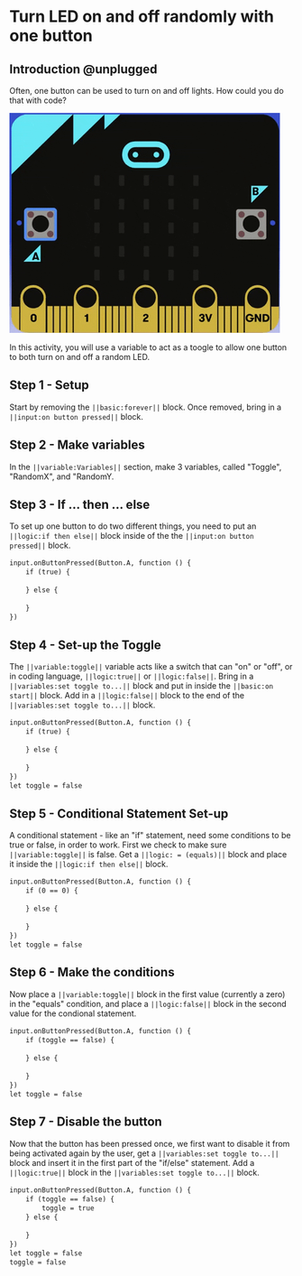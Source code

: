 # Turn LED on and off randomly with one button

## Introduction @unplugged

Often, one button can be used to turn on and off lights. How could you do that with code?

![Animation of the initial project.](https://raw.githubusercontent.com/rypsmith/randomonoffsamebutton/master/Animated%20GIF-downsized_large.gif)

In this activity, you will use a variable to act as a toogle to allow one button to both turn on and off a random LED.

## Step 1 - Setup

Start by removing the ``||basic:forever||`` block. Once removed, bring in a ``||input:on button pressed||`` block.

## Step 2 - Make variables

In the ``||variable:Variables||`` section, make 3 variables, called "Toggle", "RandomX", and "RandomY.

## Step 3 - If ... then ... else

To set up one button to do two different things, you need to put an ``||logic:if then else||`` block inside of the the ``||input:on button pressed||`` block.

```blocks
input.onButtonPressed(Button.A, function () {
    if (true) {
    	
    } else {
    	
    }
})
```

## Step 4 - Set-up the Toggle

The ``||variable:toggle||`` variable acts like a switch that can "on" or "off", or in coding language, ``||logic:true||`` or ``||logic:false||``. Bring in a ``||variables:set toggle to...||`` block and put in inside the ``||basic:on start||`` block. Add in a ``||logic:false||`` block to the end of the ``||variables:set toggle to...||`` block. 

```blocks
input.onButtonPressed(Button.A, function () {
    if (true) {
    	
    } else {
    	
    }
})
let toggle = false
```

## Step 5 - Conditional Statement Set-up

A conditional statement - like an "if" statement, need some conditions to be true or false, in order to work. First we check to make sure ``||variable:toggle||`` is false. Get a ``||logic: = (equals)||`` block and place it inside the ``||logic:if then else||`` block.

```blocks
input.onButtonPressed(Button.A, function () {
    if (0 == 0) {
    	
    } else {
    	
    }
})
let toggle = false
```

## Step 6 - Make the conditions

Now place a ``||variable:toggle||`` block in the first value (currently a zero) in the "equals" condition, and place a ``||logic:false||`` block in the second value for the condional statement.

```blocks
input.onButtonPressed(Button.A, function () {
    if (toggle == false) {
    	
    } else {
    	
    }
})
let toggle = false
```

## Step 7 - Disable the button

Now that the button has been pressed once, we first want to disable it from being activated again by the user, get a ``||variables:set toggle to...||`` block and insert it in the first part of the "if/else" statement. Add a ``||logic:true||`` block in the ``||variables:set toggle to...||`` block.

```blocks
input.onButtonPressed(Button.A, function () {
    if (toggle == false) {
        toggle = true
    } else {
    	
    }
})
let toggle = false
toggle = false
```